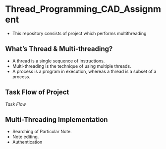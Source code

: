 # Thread_Programming_CAD_Assignment

* This repository consists of project which performs multithreading

## What’s Thread & Multi-threading?

* A thread is a single sequence of instructions.
* Multi-threading is the technique of using multiple threads.
* A process is a program in execution, whereas a thread is a subset of a process.

## Task Flow of Project

 <p>
    <img src="https://user-images.githubusercontent.com/76692648/222954915-8cb64c34-e0bf-4a8e-b749-72538c992d0d.png" alt><br/>
    <em>Task Flow</em>
</p>

## Multi-Threading Implementation

* Searching of Particular Note.
* Note editing.
* Authentication
